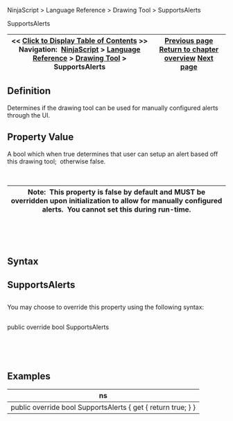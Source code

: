﻿


NinjaScript \> Language Reference \> Drawing Tool \> SupportsAlerts






















SupportsAlerts







| \<\< [Click to Display Table of Contents](supportsalerts.md) \>\> **Navigation:**     [NinjaScript](ninjascript.md) \> [Language Reference](language_reference_wip.md) \> [Drawing Tool](drawing_tools.md) \> SupportsAlerts | [Previous page](onmouseup.md) [Return to chapter overview](drawing_tools.md) [Next page](zordertype.md) |
| --- | --- |











## Definition


Determines if the drawing tool can be used for manually configured alerts through the UI.


## 


## Property Value


A bool which when true determines that user can setup an alert based off this drawing tool;  otherwise false. 


 




| Note:  This property is false by default and MUST be overridden upon initialization to allow for manually configured alerts.  You cannot set this during run\-time. |
| --- |



 


 


## Syntax


## SupportsAlerts


## 


You may choose to override this property using the following syntax:


## 


public override bool SupportsAlerts 


 


 


## Examples




| ns |
| --- |
| public override bool SupportsAlerts { get { return true; } } |









